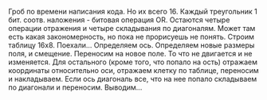Гроб по времени написания кода. Но их всего 16. Каждый треугольник 1 бит. соотв. наложения -
битовая операция OR. Остаются четыре операции отражения и четыре складывания
по диагоналям. Может там есть какая закономерность, но пока не прорисуешь не
понять. Строим таблицу 16x8. Поехали... Определяем ось. Определяем новые
размеры поля, и смещение. Переносим на новое поле. То что не двигается и не
изменяется. Для остального (кроме того, что попало на ость) отражаем
координаты относительно оси, отражаем клетку по таблице, переносим и
накладываем. Если ось диагональ все, что на нее попало складываем по
диагонали и переносим. Выводим...
